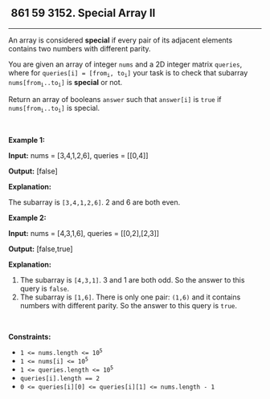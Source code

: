 <h2> 861 59
3152. Special Array II</h2><hr><div><p>An array is considered <strong>special</strong> if every pair of its adjacent elements contains two numbers with different parity.</p>

<p>You are given an array of integer <code>nums</code> and a 2D integer matrix <code>queries</code>, where for <code>queries[i] = [from<sub>i</sub>, to<sub>i</sub>]</code> your task is to check that <span data-keyword="subarray">subarray</span> <code>nums[from<sub>i</sub>..to<sub>i</sub>]</code> is <strong>special</strong> or not.</p>

<p>Return an array of booleans <code>answer</code> such that <code>answer[i]</code> is <code>true</code> if <code>nums[from<sub>i</sub>..to<sub>i</sub>]</code> is special.<!-- notionvc: e5d6f4e2-d20a-4fbd-9c7f-22fbe52ef730 --></p>

<p>&nbsp;</p>
<p><strong class="example">Example 1:</strong></p>

<div class="example-block">
<p><strong>Input:</strong> <span class="example-io">nums = [3,4,1,2,6], queries = [[0,4]]</span></p>

<p><strong>Output:</strong> <span class="example-io">[false]</span></p>

<p><strong>Explanation:</strong></p>

<p>The subarray is <code>[3,4,1,2,6]</code>. 2 and 6 are both even.</p>
</div>

<p><strong class="example">Example 2:</strong></p>

<div class="example-block">
<p><strong>Input:</strong> <span class="example-io">nums = [4,3,1,6], queries = [[0,2],[2,3]]</span></p>

<p><strong>Output:</strong> <span class="example-io">[false,true]</span></p>

<p><strong>Explanation:</strong></p>

<ol>
	<li>The subarray is <code>[4,3,1]</code>. 3 and 1 are both odd. So the answer to this query is <code>false</code>.</li>
	<li>The subarray is <code>[1,6]</code>. There is only one pair: <code>(1,6)</code> and it contains numbers with different parity. So the answer to this query is <code>true</code>.</li>
</ol>
</div>

<p>&nbsp;</p>
<p><strong>Constraints:</strong></p>

<ul>
	<li><code>1 &lt;= nums.length &lt;= 10<sup>5</sup></code></li>
	<li><code>1 &lt;= nums[i] &lt;= 10<sup>5</sup></code></li>
	<li><code>1 &lt;= queries.length &lt;= 10<sup>5</sup></code></li>
	<li><code>queries[i].length == 2</code></li>
	<li><code>0 &lt;= queries[i][0] &lt;= queries[i][1] &lt;= nums.length - 1</code></li>
</ul>
</div>